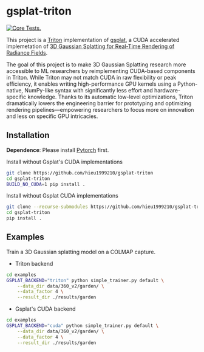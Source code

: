 # gsplat-triton

[![Core Tests.](https://github.com/hieu1999210/gsplat-triton/actions/workflows/core_tests.yml/badge.svg?branch=main)](https://github.com/hieu1999210/gsplat-triton/actions/workflows/core_tests.yml)



This project is a [Triton](https://triton-lang.org/main/index.html) implementation of [gsplat](http://www.gsplat.studio/), a CUDA accelerated implemetation of [3D Gaussian Splatting for Real-Time Rendering of Radiance Fields](https://repo-sam.inria.fr/fungraph/3d-gaussian-splatting/). 

The goal of this project is to make 3D Gaussian Splatting research more accessible to ML researchers by reimplementing CUDA-based components in Triton. While Triton may not match CUDA in raw flexibility or peak efficiency, it enables writing high-performance GPU kernels using a Python-native, NumPy-like syntax with significantly less effort and hardware-specific knowledge. Thanks to its automatic low-level optimizations, Triton dramatically lowers the engineering barrier for prototyping and optimizing rendering pipelines—empowering researchers to focus more on innovation and less on specific GPU intricacies.

## Installation

**Dependence**: Please install [Pytorch](https://pytorch.org/get-started/locally/) first.

Install without Gsplat's CUDA implementations

```bash
git clone https://github.com/hieu1999210/gsplat-triton
cd gsplat-triton
BUILD_NO_CUDA=1 pip install .
```

Install without Gsplat CUDA implementations

```bash
git clone --recurse-submodules https://github.com/hieu1999210/gsplat-triton
cd gsplat-triton
pip install .
```

## Examples

Train a 3D Gaussian splatting model on a COLMAP capture.


- Triton backend
```bash
cd examples
GSPLAT_BACKEND="triton" python simple_trainer.py default \
    --data_dir data/360_v2/garden/ \
    --data_factor 4 \
    --result_dir ./results/garden
```
- Gsplat's CUDA backend
```bash
cd examples
GSPLAT_BACKEND="cuda" python simple_trainer.py default \
    --data_dir data/360_v2/garden/ \
    --data_factor 4 \
    --result_dir ./results/garden
```

